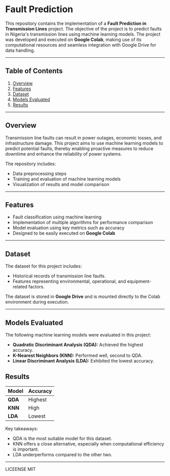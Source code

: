 
# Fault Prediction  

This repository contains the implementation of a **Fault Prediction in Transmission Lines** project. The objective of the project is to predict faults in Nigeria's transmission lines using machine learning models. The project was developed and executed on **Google Colab**, making use of its computational resources and seamless integration with Google Drive for data handling.

---

## Table of Contents

1. [Overview](#overview)
2. [Features](#features)
3. [Dataset](#dataset)
4. [Models Evaluated](#models-evaluated)
5. [Results](#results)

---

## Overview

Transmission line faults can result in power outages, economic losses, and infrastructure damage. This project aims to use machine learning models to predict potential faults, thereby enabling proactive measures to reduce downtime and enhance the reliability of power systems.

The repository includes:
- Data preprocessing steps
- Training and evaluation of machine learning models
- Visualization of results and model comparison

---

## Features

- Fault classification using machine learning
- Implementation of multiple algorithms for performance comparison
- Model evaluation using key metrics such as accuracy
- Designed to be easily executed on **Google Colab**

---

## Dataset

The dataset for this project includes:
- Historical records of transmission line faults.
- Features representing environmental, operational, and equipment-related factors.

The dataset is stored in **Google Drive** and is mounted directly to the Colab environment during execution.

---

## Models Evaluated

The following machine learning models were evaluated in this project:
- **Quadratic Discriminant Analysis (QDA):** Achieved the highest accuracy.
- **K-Nearest Neighbors (KNN):** Performed well, second to QDA.
- **Linear Discriminant Analysis (LDA):** Exhibited the lowest accuracy.



## Results

| Model                | Accuracy  |  
|----------------------|-----------|  
| **QDA**              | Highest   |  
| **KNN**              | High      |  
| **LDA**              | Lowest    |  

Key takeaways:
- QDA is the most suitable model for this dataset.
- KNN offers a close alternative, especially when computational efficiency is important.
- LDA underperforms compared to the other two.

---

LICEENSE MIT

